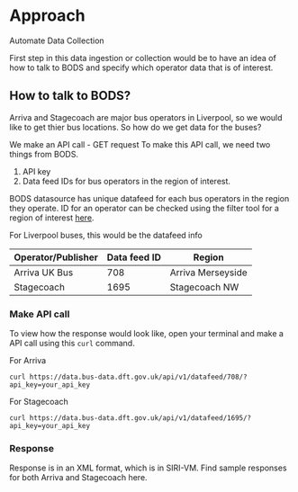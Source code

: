 # Approach

Automate Data Collection

First step in this data ingestion or collection would be to have an idea of how to talk to BODS and specify which operator data that is of interest.

## How to talk to BODS?

Arriva and Stagecoach are major bus operators in Liverpool, so we would like to get thier bus locations. So how do we get data for the buses?

We make an API call - GET request To make this API call, we need two things from BODS.

1. API key
2. Data feed IDs for bus operators in the region of interest.

BODS datasource has unique datafeed for each bus operators in the region they operate. ID for an operator can be checked using the filter tool for a region of interest [ here](https://data.bus-data.dft.gov.uk/avl/?status=live).

For Liverpool buses, this would be the datafeed  info

| Operator/Publisher    | Data feed ID| Region|
| -------- | ------- |------- |
| Arriva UK Bus | 708    |Arriva Merseyside   |
| Stagecoach | 1695    | Stagecoach NW   |


### Make API call

To view how the response would look like, open your terminal and make a API call using this `curl` command.

For Arriva

```
curl https://data.bus-data.dft.gov.uk/api/v1/datafeed/708/?api_key=your_api_key
```

For Stagecoach

```
curl https://data.bus-data.dft.gov.uk/api/v1/datafeed/1695/?api_key=your_api_key
```
### Response

Response is in an XML format, which is in SIRI-VM. Find sample responses for both Arriva and Stagecoach here.

